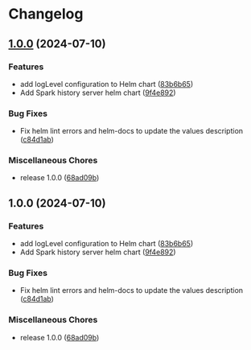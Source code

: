 # Changelog

## [1.0.0](https://github.com/idirze/spark-history-server/compare/spark-history-server-v1.0.0...spark-history-server-v1.0.0) (2024-07-10)


### Features

* add logLevel configuration to Helm chart ([83b6b65](https://github.com/idirze/spark-history-server/commit/83b6b65191e9fe014aa19f4422c27fc1bbb7f7d7))
* Add Spark history server helm chart ([9f4e892](https://github.com/idirze/spark-history-server/commit/9f4e89238c12d52b71054e585275470a4d15400c))


### Bug Fixes

* Fix helm lint errors and helm-docs to update the values description ([c84d1ab](https://github.com/idirze/spark-history-server/commit/c84d1ab46bb5f1709e5dd413f888ce0afd57ce41))


### Miscellaneous Chores

* release 1.0.0 ([68ad09b](https://github.com/idirze/spark-history-server/commit/68ad09bb97b01a5aa94a5b364a564f856909de78))

## 1.0.0 (2024-07-10)


### Features

* add logLevel configuration to Helm chart ([83b6b65](https://github.com/idirze/spark-history-server/commit/83b6b65191e9fe014aa19f4422c27fc1bbb7f7d7))
* Add Spark history server helm chart ([9f4e892](https://github.com/idirze/spark-history-server/commit/9f4e89238c12d52b71054e585275470a4d15400c))


### Bug Fixes

* Fix helm lint errors and helm-docs to update the values description ([c84d1ab](https://github.com/idirze/spark-history-server/commit/c84d1ab46bb5f1709e5dd413f888ce0afd57ce41))


### Miscellaneous Chores

* release 1.0.0 ([68ad09b](https://github.com/idirze/spark-history-server/commit/68ad09bb97b01a5aa94a5b364a564f856909de78))
